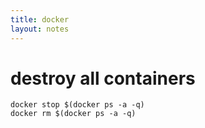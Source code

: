 ```yaml
---
title: docker
layout: notes
---
```


# destroy all containers
```
docker stop $(docker ps -a -q)
docker rm $(docker ps -a -q)
```
